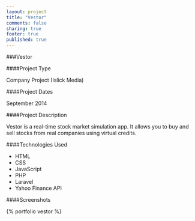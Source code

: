 ```yaml
---
layout: project
title: "Vestor"
comments: false
sharing: true
footer: true
published: true
---
```


###Vestor


####Project Type

Company Project (Islick Media)

####Project Dates

September 2014


####Project Description

Vestor is a real-time stock market simulation app. It allows you to buy and sell stocks from real companies using virtual credits.

####Technologies Used

- HTML
- CSS 
- JavaScript
- PHP 
- Laravel
- Yahoo Finance API


####Screenshots

{% portfolio vestor %}

